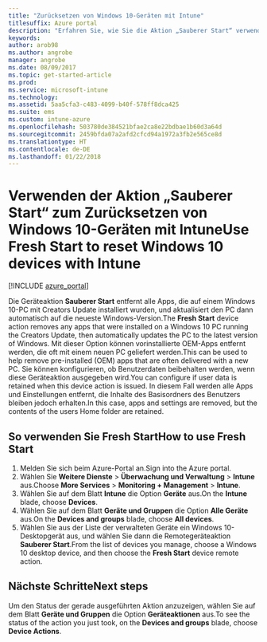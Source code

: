 ```yaml
---
title: "Zurücksetzen von Windows 10-Geräten mit Intune"
titlesuffix: Azure portal
description: "Erfahren Sie, wie Sie die Aktion „Sauberer Start“ verwenden, um Windows 10-PCs zurückzusetzen, auf denen Intune ausgeführt wird.\""
keywords: 
author: arob98
ms.author: angrobe
manager: angrobe
ms.date: 08/09/2017
ms.topic: get-started-article
ms.prod: 
ms.service: microsoft-intune
ms.technology: 
ms.assetid: 5aa5cfa3-c483-4099-b40f-578ff8dca425
ms.suite: ems
ms.custom: intune-azure
ms.openlocfilehash: 503780de384521bfae2ca8e22bdbae1b60d3a64d
ms.sourcegitcommit: 2459bfda07a2afd2cfcd94a1972a3fb2e565ce8d
ms.translationtype: HT
ms.contentlocale: de-DE
ms.lasthandoff: 01/22/2018
---
```

# <a name="use-fresh-start-to-reset-windows-10-devices-with-intune"></a><span data-ttu-id="887f0-103">Verwenden der Aktion „Sauberer Start“ zum Zurücksetzen von Windows 10-Geräten mit Intune</span><span class="sxs-lookup"><span data-stu-id="887f0-103">Use Fresh Start to reset Windows 10 devices with Intune</span></span>


[!INCLUDE [azure_portal](./includes/azure_portal.md)]

<span data-ttu-id="887f0-104">Die Geräteaktion **Sauberer Start** entfernt alle Apps, die auf einem Windows 10-PC mit Creators Update installiert wurden, und aktualisiert den PC dann automatisch auf die neueste Windows-Version.</span><span class="sxs-lookup"><span data-stu-id="887f0-104">The **Fresh Start** device action removes any apps that were installed on a Windows 10 PC running the Creators Update, then automatically updates the PC to the latest version of Windows.</span></span>
<span data-ttu-id="887f0-105">Mit dieser Option können vorinstallierte OEM-Apps entfernt werden, die oft mit einem neuen PC geliefert werden.</span><span class="sxs-lookup"><span data-stu-id="887f0-105">This can be used to help remove pre-installed (OEM) apps that are often delivered with a new PC.</span></span> <span data-ttu-id="887f0-106">Sie können konfigurieren, ob Benutzerdaten beibehalten werden, wenn diese Geräteaktion ausgegeben wird.</span><span class="sxs-lookup"><span data-stu-id="887f0-106">You can configure if user data is retained when this device action is issued.</span></span> <span data-ttu-id="887f0-107">In diesem Fall werden alle Apps und Einstellungen entfernt, die Inhalte des Basisordners des Benutzers bleiben jedoch erhalten.</span><span class="sxs-lookup"><span data-stu-id="887f0-107">In this case, apps and settings are removed, but the contents of the users Home folder are retained.</span></span>

## <a name="how-to-use-fresh-start"></a><span data-ttu-id="887f0-108">So verwenden Sie Fresh Start</span><span class="sxs-lookup"><span data-stu-id="887f0-108">How to use Fresh Start</span></span>

1. <span data-ttu-id="887f0-109">Melden Sie sich beim Azure-Portal an.</span><span class="sxs-lookup"><span data-stu-id="887f0-109">Sign into the Azure portal.</span></span>
2. <span data-ttu-id="887f0-110">Wählen Sie **Weitere Dienste** > **Überwachung und Verwaltung** > **Intune** aus.</span><span class="sxs-lookup"><span data-stu-id="887f0-110">Choose **More Services** > **Monitoring + Management** > **Intune**.</span></span>
3. <span data-ttu-id="887f0-111">Wählen Sie auf dem Blatt **Intune** die Option **Geräte** aus.</span><span class="sxs-lookup"><span data-stu-id="887f0-111">On the **Intune** blade, choose **Devices**.</span></span>
4. <span data-ttu-id="887f0-112">Wählen Sie auf dem Blatt **Geräte und Gruppen** die Option **Alle Geräte** aus.</span><span class="sxs-lookup"><span data-stu-id="887f0-112">On the **Devices and groups** blade, choose **All devices**.</span></span>
5. <span data-ttu-id="887f0-113">Wählen Sie aus der Liste der verwalteten Geräte ein Windows 10-Desktopgerät aus, und wählen Sie dann die Remotegeräteaktion **Sauberer Start**.</span><span class="sxs-lookup"><span data-stu-id="887f0-113">From the list of devices you manage, choose a Windows 10 desktop device, and then choose the **Fresh Start** device remote action.</span></span>

## <a name="next-steps"></a><span data-ttu-id="887f0-114">Nächste Schritte</span><span class="sxs-lookup"><span data-stu-id="887f0-114">Next steps</span></span>

<span data-ttu-id="887f0-115">Um den Status der gerade ausgeführten Aktion anzuzeigen, wählen Sie auf dem Blatt **Geräte und Gruppen** die Option **Geräteaktionen** aus.</span><span class="sxs-lookup"><span data-stu-id="887f0-115">To see the status of the action you just took, on the **Devices and groups** blade, choose **Device Actions**.</span></span>

